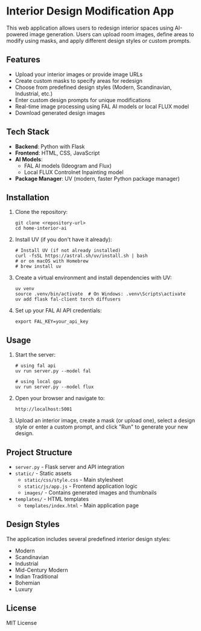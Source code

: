# Interior Design Modification App

This web application allows users to redesign interior spaces using AI-powered image generation. Users can upload room images, define areas to modify using masks, and apply different design styles or custom prompts.

## Features

- Upload your interior images or provide image URLs
- Create custom masks to specify areas for redesign
- Choose from predefined design styles (Modern, Scandinavian, Industrial, etc.)
- Enter custom design prompts for unique modifications
- Real-time image processing using FAL AI models or local FLUX model
- Download generated design images

## Tech Stack

- **Backend**: Python with Flask
- **Frontend**: HTML, CSS, JavaScript
- **AI Models**: 
  - FAL AI models (Ideogram and Flux)
  - Local FLUX Controlnet Inpainting model
- **Package Manager**: UV (modern, faster Python package manager)

## Installation

1. Clone the repository:
   ```
   git clone <repository-url>
   cd home-interior-ai
   ```

2. Install UV (if you don't have it already):
   ```
   # Install UV (if not already installed)
   curl -fsSL https://astral.sh/uv/install.sh | bash
   # or on macOS with Homebrew
   # brew install uv
   ```

3. Create a virtual environment and install dependencies with UV:
   ```
   uv venv
   source .venv/bin/activate  # On Windows: .venv\Scripts\activate
   uv add flask fal-client torch diffusers
   ```

4. Set up your FAL AI API credentials:
   ```
   export FAL_KEY=your_api_key
   ```

## Usage

1. Start the server:
   ```
   # using fal api 
   uv run server.py --model fal
   ```

   ```
   # using local gpu
   uv run server.py --model flux
   ```

2. Open your browser and navigate to:
   ```
   http://localhost:5001
   ```

3. Upload an interior image, create a mask (or upload one), select a design style or enter a custom prompt, and click "Run" to generate your new design.

## Project Structure

- `server.py` - Flask server and API integration
- `static/` - Static assets
  - `static/css/style.css` - Main stylesheet
  - `static/js/app.js` - Frontend application logic
  - `images/` - Contains generated images and thumbnails
- `templates/` - HTML templates
  - `templates/index.html` - Main application page

## Design Styles

The application includes several predefined interior design styles:
- Modern
- Scandinavian
- Industrial
- Mid-Century Modern
- Indian Traditional
- Bohemian
- Luxury

## License

MIT License
